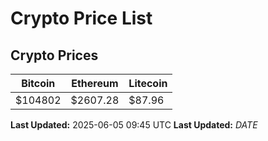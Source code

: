 # Crypto Price List

## Crypto Prices
| Bitcoin | Ethereum | Litecoin |
| ------- | -------- | -------- |
| $104802 | $2607.28 | $87.96 |
**Last Updated:** 2025-06-05 09:45 UTC
**Last Updated:** $DATE$
